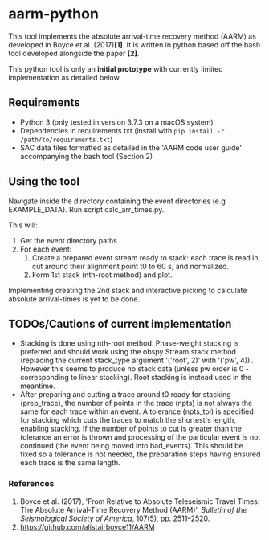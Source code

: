 # aarm-python

This tool implements the absolute arrival-time recovery method (AARM) as developed in Boyce et al. (2017)**[1]**. It is written in python based off the bash tool developed alongside the paper **[2]**.

This python tool is only an **initial prototype** with currently limited implementation as detailed below.

## Requirements
* Python 3 (only tested in version 3.7.3 on a macOS system)
* Dependencies in requirements.txt (install with `pip install -r /path/to/requirements.txt`)
* SAC data files formatted as detailed in the 'AARM code user guide' accompanying the bash tool (Section 2)

## Using the tool
Navigate inside the directory containing the event directories (e.g EXAMPLE_DATA). Run script calc_arr_times.py.

This will:
1. Get the event directory paths
1. For each event:
   1. Create a prepared event stream ready to stack: each trace is read in, cut around their alignment point t0 to 60 s, and normalized.
   1. Form 1st stack (nth-root method) and plot.

Implementing creating the 2nd stack and interactive picking to calculate absolute arrival-times is yet to be done.


## TODOs/Cautions of current implementation
* Stacking is done using nth-root method. Phase-weight stacking is preferred and should work using the obspy Stream.stack method (replacing the current stack_type argument '('root', 2)' with '('pw', 4))'. However this seems to produce no stack data (unless pw order is 0 - corresponding to linear stacking). Root stacking is instead used in the meantime.
* After preparing and cutting a trace around t0 ready for stacking (prep_trace), the number of points in the trace (npts) is not always the same for each trace within an event. A tolerance (npts_tol) is specified for stacking which cuts the traces to match the shortest's length, enabling stacking. If the number of points to cut is greater than the tolerance an error is thrown and processing of the particular event is not continued (the event being moved into bad_events). This should be fixed so a tolerance is not needed, the preparation steps having ensured each trace is the same length.


### References
1. Boyce et al. (2017), 'From Relative to Absolute Teleseismic Travel Times: The Absolute Arrival-Time Recovery Method (AARM)', _Bulletin of the Seismological Society of America_, 107(5), pp. 2511–2520.
2. https://github.com/alistairboyce11/AARM

